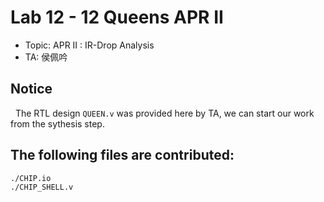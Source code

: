 # Lab 12 - 12 Queens APR II

- Topic: APR II : IR-Drop Analysis  
- TA: 侯佩吟  

## Notice

&nbsp;&nbsp;The RTL design ```QUEEN.v``` was provided here by TA, we can start our work from the sythesis step.

## The following files are contributed:  
```
./CHIP.io
./CHIP_SHELL.v
```
